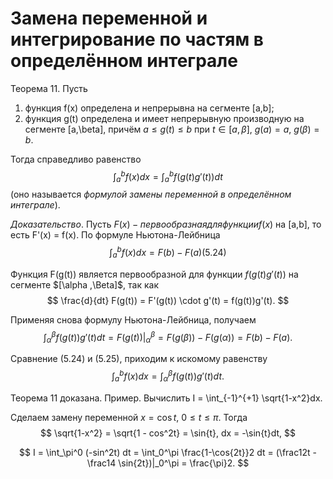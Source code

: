 # Замена переменной и интегрирование по частям в определённом интеграле

Теорема 11. Пусть 
1) функция f(x) определена и непрерывна на сегменте [a,b];
2) функция g(t) определена и имеет непрерывную производную на сегменте [a,\beta], причём $a \leq g(t) \leq b$ при $t \in [a,\beta]$, $g(a) = a$, $g(\beta) = b$.

Тогда справедливо равенство
$$
    \int_a^b f(x) dx = \int_a^b f(g(t)g'(t))dt
$$
(оно называется _формулой замены переменной в определённом интеграле_).

_Доказательство_. Пусть $F(x) - первообразная для функции f(x)$ на [a,b], то есть F'(x) = f(x). По формуле Ньютона-Лейбница
$$
    \int_a^b f(x) dx = F(b) - F(a) (5.24)
$$

Функция F(g(t)) является первообразной для функции $f(g(t)g'(t))$ на сегменте $[\alpha ,\Beta]$, так как 
$$
    \frac{d}{dt} F(g(t)) = F'(g(t)) \cdot g'(t) = f(g(t))g'(t).
$$

Применяя снова формулу Ньютона-Лейбница, получаем
$$
    \int_\alpha^\beta f(g(t)) g'(t) dt = F(g(t))|_\alpha^\beta =F(g(\beta)) - F(g(\alpha)) = F(b) -F(a).
$$

Сравнение (5.24) и (5.25), приходим к искомому равенству
$$
    \int_a^b f(x) dx = \int_\alpha^\beta f(g(t))g'(t) dt.
$$

Теорема 11 доказана.
Пример. Вычислить I = \int_{-1}^{+1} \sqrt{1-x^2}dx.

Сделаем замену переменной $x = \cos{t}$, $0 \leq t \leq \pi$. Тогда
$$
    \sqrt{1-x^2} = \sqrt{1 - cos^2t} = \sin{t}, dx = -\sin{t}dt,
$$

$$
    I = \int_\pi^0 (-sin^2t) dt = \int_0^\pi \frac{1-\cos{2t}}2 dt = (\frac12t - \frac14 \sin{2t})|_0^\pi = \frac{\pi}2.
$$